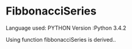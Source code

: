 # FibbonacciSeries

Language used: PYTHON
Version      :Python 3.4.2

Using function fibbonacciSeries is derived..
